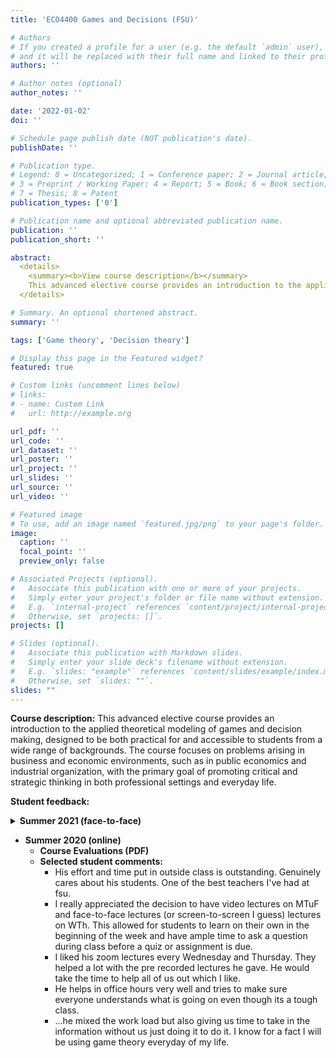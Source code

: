 ```yaml
---
title: 'ECO4400 Games and Decisions (FSU)'

# Authors
# If you created a profile for a user (e.g. the default `admin` user), write the username (folder name) here
# and it will be replaced with their full name and linked to their profile.
authors: ''

# Author notes (optional)
author_notes: ''

date: '2022-01-02'
doi: ''

# Schedule page publish date (NOT publication's date).
publishDate: ''

# Publication type.
# Legend: 0 = Uncategorized; 1 = Conference paper; 2 = Journal article;
# 3 = Preprint / Working Paper; 4 = Report; 5 = Book; 6 = Book section;
# 7 = Thesis; 8 = Patent
publication_types: ['0']

# Publication name and optional abbreviated publication name.
publication: ''
publication_short: ''

abstract: 
  <details>
    <summary><b>View course description</b></summary>
    This advanced elective course provides an introduction to the applied theoretical modeling of games and decision making, designed to be both practical for and accessible to students from a wide range of backgrounds. The course focuses on problems arising in business and economic environments, such as in public economics and industrial organization, with the primary goal of promoting critical and strategic thinking in both professional settings and everyday life.
  </details>

# Summary. An optional shortened abstract.
summary: ''

tags: ['Game theory', 'Decision theory']

# Display this page in the Featured widget?
featured: true

# Custom links (uncomment lines below)
# links:
# - name: Custom Link
#   url: http://example.org

url_pdf: ''
url_code: ''
url_dataset: ''
url_poster: ''
url_project: ''
url_slides: ''
url_source: ''
url_video: ''

# Featured image
# To use, add an image named `featured.jpg/png` to your page's folder.
image:
  caption: ''
  focal_point: ''
  preview_only: false

# Associated Projects (optional).
#   Associate this publication with one or more of your projects.
#   Simply enter your project's folder or file name without extension.
#   E.g. `internal-project` references `content/project/internal-project/index.md`.
#   Otherwise, set `projects: []`.
projects: []

# Slides (optional).
#   Associate this publication with Markdown slides.
#   Simply enter your slide deck's filename without extension.
#   E.g. `slides: "example"` references `content/slides/example/index.md`.
#   Otherwise, set `slides: ""`.
slides: ""
---
```

**Course description:** This advanced elective course provides an introduction to the applied theoretical modeling of games and decision making, designed to be both practical for and accessible to students from a wide range of backgrounds. The course focuses on problems arising in business and economic environments, such as in public economics and industrial organization, with the primary goal of promoting critical and strategic thinking in both professional settings and everyday life.

**Student feedback:**
<details>
  <summary><b>Summer 2021 (face-to-face)</b></summary>
  <ul>
    <li><a href="">Full Course Evaluations</a></li>
    <li><b>Selected student comments:</b><li>
    <ul>
      <li>I appreciate that Philip takes a learning forward approach to instructing this class, he is transparent about being 'an easy grader' and it is obvious that he is more focused on learning than he is on his students getting grades. I think this is conducive to a healthy learning environment, at least for me personally. I think I have learned more in this class than 90% of my other economics courses. The assignments are directly correlated with what we learned in class and they are short and to the point. There is no busy work asked of us which allows me to put in ample time into actual important studying/learning with the materials given. He always gives great detailed feedback and follow through points. I also enjoy MobLab.</li>
      <li>Dr. Solimine was very helpful in teaching us this course, and always offered additional help if we got lost on a problem. I really enjoyed having him as a professor.</li>
      <li>I really liked how you provided detailed feedback on the exams and problem sets. It really helped me understand and learn from my mistakes.</li>
      <li>Going to office hours was very helpful, where you gave full in depth explanations of the homework and exams each time for my understanding. The Mob Lab was fun to do because of the practical application of the material we learned was being put to use. I do not like senseless learning... ...with this class each week we learned then you would provide examples, sometimes in games relevance or real life economics issues where game theory could be implemented. With that in mind I thought it helped me be engaged a bit more.</li>
    </ul>
  </ul>
</details>

- **Summer 2020 (online)**
  - **Course Evaluations (PDF)**
  - **Selected student comments:**
    - His effort and time put in outside class is outstanding. Genuinely cares about his students. One of the best teachers I've had at fsu. 
    - I really appreciated the decision to have video lectures on MTuF and face-to-face lectures (or screen-to-screen I guess) lectures on WTh. This allowed for students to learn on their own in the beginning of the week and have ample time to ask a question during class before a quiz or assignment is due.
    - I liked his zoom lectures every Wednesday and Thursday. They helped a lot with the pre recorded lectures he gave. He would take the time to help all of us out which I like. 
    - He helps in office hours very well and tries to make sure everyone understands what is going on even though its a tough class. 
    - ...he mixed the work load but also giving us time to take in the information without us just doing it to do it. I know for a fact I will be using game theory everyday of my life. 